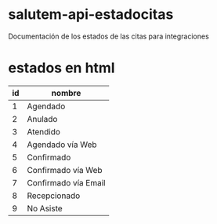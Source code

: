 # salutem-api-estadocitas
Documentación de los estados de las citas para integraciones

# estados en html

|id|nombre|
|---|---|
|1|Agendado|
|2|Anulado|
|3|Atendido|
|4|Agendado vía Web|
|5|Confirmado|
|6|Confirmado vía Web|
|7|Confirmado vía Email|
|8|Recepcionado|
|9|No Asiste|
